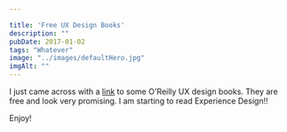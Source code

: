 ```yaml
---

title: 'Free UX Design Books'
description: ""
pubDate: 2017-01-02
tags: "Whatever"
image: "../images/defaultHero.jpg"
imgAlt: ""
---
```

I just came across with a [link](http://www.oreilly.com/design/free/) to some O'Reilly UX design books. They are free and look very promising. I am starting to read Experience Design!!

Enjoy!
